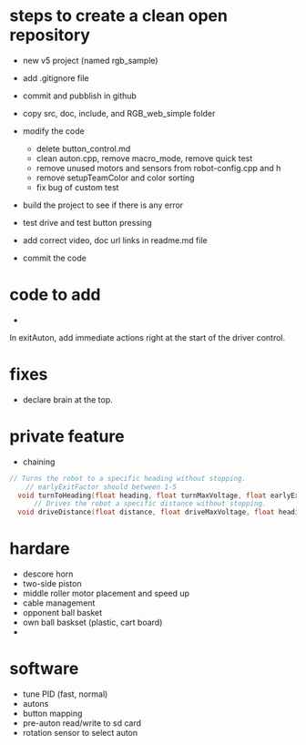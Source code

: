# steps to create a clean open repository
- new v5 project (named rgb_sample)
- add .gitignore file
- commit and pubblish in github

- copy src, doc, include, and RGB_web_simple folder
- modify the code
    - delete button_control.md
    - clean auton.cpp, remove macro_mode, remove quick test
    - remove unused motors and sensors from robot-config.cpp and h
    - remove setupTeamColor and color sorting
    - fix bug of custom test

- build the project to see if there is any error
- test drive and test button pressing
- add correct video, doc url links in readme.md file

- commit the code


# code to add 
- 
In exitAuton, add immediate actions right at the start of the driver control.

# fixes
- declare brain at the top.

# private feature
- chaining    
```cpp
// Turns the robot to a specific heading without stopping.
    // earlyExitFactor should between 1-5
  void turnToHeading(float heading, float turnMaxVoltage, float earlyExitFactor);
      // Drives the robot a specific distance without stopping.
  void driveDistance(float distance, float driveMaxVoltage, float heading, float headingMaxVoltage,  float earlyExitFactor);
```
# hardare
- descore horn
- two-side piston
- middle roller motor placement and speed up
- cable management
- opponent ball basket
- own ball baskset (plastic, cart board)
- 

# software
- tune PID (fast, normal)
- autons
- button mapping
- pre-auton read/write to sd card
- rotation sensor to select auton

